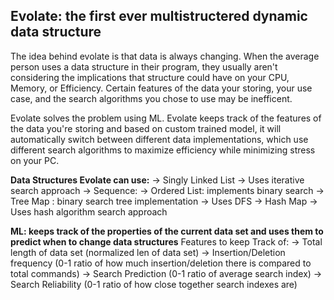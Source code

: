 ## Evolate: the first ever multistructered dynamic data structure

The idea behind evolate is that data is always changing. When the average person uses a data structure in their program, they usually aren't
considering the implications that structure could have on your CPU, Memory, or Efficiency. Certain features of the data your storing, your use case, and the search algorithms you chose to use may be inefficent. 

Evolate solves the problem using ML. Evolate keeps track of the features of the data you're storing and based on custom trained model, it will automatically switch between different data implementations, which use different search algorithms to maximize efficiency while minimizing stress on your PC. 

<b>Data Structures Evolate can use:</b>
    -> Singly Linked List
        -> Uses iterative search approach
    -> Sequence:
        -> Ordered List: implements binary search
    -> Tree Map : binary search tree implementation
        -> Uses DFS
    -> Hash Map
        -> Uses hash algorithm search approach

<b>ML: keeps track of the properties of the current data set and uses them to predict when to change data structures</b>
Features to keep Track of: 
    -> Total length of data set (normalized len of data set)
    -> Insertion/Deletion frequency (0-1 ratio of how much insertion/deletion there is compared to total commands)
    -> Search Prediction (0-1 ratio of average search index)
    -> Search Reliability (0-1 ratio of how close together search indexes are)